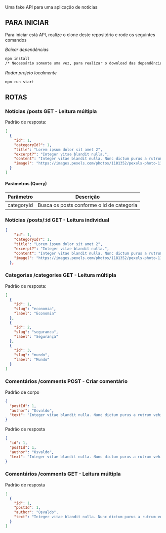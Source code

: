 Uma fake API para uma aplicação de notícias

## PARA INICIAR

Para iniciar está API, realize o clone deste repositório e rode os seguintes comandos

_Baixar dependências_

```bash
npm install
/* Necessário somente uma vez, para realizar o download das dependências */
```

_Rodar projeto localmente_

```bash
npm run start
```

## ROTAS

### Notícias /posts GET - Leitura múltipla

Padrão de resposta:

```json
[
  {
    "id": 1,
    "categoryId?": 1,
    "title": "Lorem ipsum dolor sit amet 2",
    "excerpt?": "Integer vitae blandit nulla.",
    "content": "Integer vitae blandit nulla. Nunc dictum purus a rutrum vehicula. Nullam pulvinar diam iaculis porta euismod.",
    "image?": "https://images.pexels.com/photos/1181352/pexels-photo-1181352.jpeg?auto=compress&cs=tinysrgb&w=1260&h=750&dpr=1"
  }
]
```

#### Parâmetros (Query)

| Parâmetro  | Descrição                                 |
| ---------- | ----------------------------------------- |
| categoryId | Busca os posts conforme o id de categoria |

### Notícias /posts/:id GET - Leitura individual

```json
{
    "id": 1,
    "categoryId?": 1,
    "title": "Lorem ipsum dolor sit amet 2",
    "excerpt?": "Integer vitae blandit nulla.",
    "content": "Integer vitae blandit nulla. Nunc dictum purus a rutrum vehicula. Nullam pulvinar diam iaculis porta euismod.",
    "image?": "https://images.pexels.com/photos/1181352/pexels-photo-1181352.jpeg?auto=compress&cs=tinysrgb&w=1260&h=750&dpr=1"
  },
```

### Categorias /categories GET - Leitura múltipla

Padrão de resposta:

```json
[
  {
    "id": 1,
    "slug": "economia",
    "label": "Economia"
  },
  {
    "id": 2,
    "slug": "seguranca",
    "label": "Segurança"
  },
  {
    "id": 3,
    "slug": "mundo",
    "label": "Mundo"
  }
]
```

### Comentários /comments POST - Criar comentário

Padrão de corpo

```json
{
  "postId": 1,
  "author": "Osvaldo",
  "text": "Integer vitae blandit nulla. Nunc dictum purus a rutrum vehicula."
}
```

Padrão de resposta

```json
{
  "id": 1,
  "postId": 1,
  "author": "Osvaldo",
  "text": "Integer vitae blandit nulla. Nunc dictum purus a rutrum vehicula."
}
```

### Comentários /comments GET - Leitura múltipla

Padrão de resposta

```json
[
  {
    "id": 1,
    "postId": 1,
    "author": "Osvaldo",
    "text": "Integer vitae blandit nulla. Nunc dictum purus a rutrum vehicula."
  }
]
```
